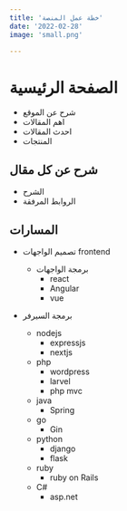 ```yaml
---
title: 'خطة عمل المنصة'
date: '2022-02-28'
image: 'small.png'

---
```


# الصفحة الرئيسية 
* شرح عن الموقع 
* اهم المقالات
* احدث المقالات
* المنتجات

## شرح عن كل مقال

* الشرح 
* الروابط المرفقة

## المسارات

<!-- * اساسيات الويب
    - html
    - css
    - javascript
        - besic
        - dom & bom -->
    
* تصميم الواجهات frontend
    <!-- - تصميم الواجهات -->
    - برمجة الواجهات
        - react
        - Angular
        - vue

* برمجة السيرفر
    - nodejs
        - expressjs
        - nextjs
    - php
        - wordpress
        - larvel
        - php mvc
    - java
        - Spring
    - go
        - Gin 
    - python
        - django
        - flask
    - ruby
        - ruby on Rails
    - C#
        - asp.net
